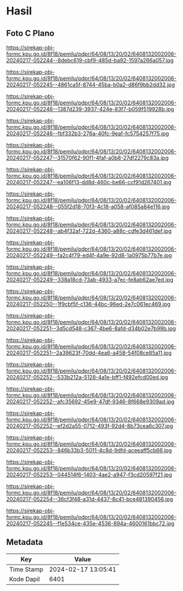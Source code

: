 # Hasil

## Foto C Plano

https://sirekap-obj-formc.kpu.go.id/8f18/pemilu/pdpr/64/08/13/20/02/6408132002006-20240217-052244--8debc619-cbf9-485d-ba92-1597a266a057.jpg

https://sirekap-obj-formc.kpu.go.id/8f18/pemilu/pdpr/64/08/13/20/02/6408132002006-20240217-052245--4861ca5f-8744-45ba-b0a2-d86f9bb2dd32.jpg

https://sirekap-obj-formc.kpu.go.id/8f18/pemilu/pdpr/64/08/13/20/02/6408132002006-20240217-052246--1387d239-3937-424e-83f7-b059f519928b.jpg

https://sirekap-obj-formc.kpu.go.id/8f18/pemilu/pdpr/64/08/13/20/02/6408132002006-20240217-052246--fbf332b3-276a-40fc-9eaf-fc5754257f75.jpg

https://sirekap-obj-formc.kpu.go.id/8f18/pemilu/pdpr/64/08/13/20/02/6408132002006-20240217-052247--31570f62-90f1-4faf-a0b8-27df2279c83a.jpg

https://sirekap-obj-formc.kpu.go.id/8f18/pemilu/pdpr/64/08/13/20/02/6408132002006-20240217-052247--ea106f13-dd8d-460c-be66-ccf91d267401.jpg

https://sirekap-obj-formc.kpu.go.id/8f18/pemilu/pdpr/64/08/13/20/02/6408132002006-20240217-052248--055f2d18-70f3-4c18-a058-af085a84e116.jpg

https://sirekap-obj-formc.kpu.go.id/8f18/pemilu/pdpr/64/08/13/20/02/6408132002006-20240217-052248--ab4f32af-722d-4360-a88c-cdfe3d461def.jpg

https://sirekap-obj-formc.kpu.go.id/8f18/pemilu/pdpr/64/08/13/20/02/6408132002006-20240217-052249--fa2c4f79-ed4f-4a9e-92d8-1a0975b77b7e.jpg

https://sirekap-obj-formc.kpu.go.id/8f18/pemilu/pdpr/64/08/13/20/02/6408132002006-20240217-052249--338a18cd-73ab-4933-a7ec-fe8ab62ae7ed.jpg

https://sirekap-obj-formc.kpu.go.id/8f18/pemilu/pdpr/64/08/13/20/02/6408132002006-20240217-052250--1f9cbf5f-c136-44bc-96ed-2e7c061ec469.jpg

https://sirekap-obj-formc.kpu.go.id/8f18/pemilu/pdpr/64/08/13/20/02/6408132002006-20240217-052251--3d5cd548-c367-4be6-8afd-d34b02e7b99b.jpg

https://sirekap-obj-formc.kpu.go.id/8f18/pemilu/pdpr/64/08/13/20/02/6408132002006-20240217-052251--2a39623f-70dd-4ea6-a458-54f08ce85a11.jpg

https://sirekap-obj-formc.kpu.go.id/8f18/pemilu/pdpr/64/08/13/20/02/6408132002006-20240217-052252--533b212a-5128-4a1e-bff1-f492efcd00ed.jpg

https://sirekap-obj-formc.kpu.go.id/8f18/pemilu/pdpr/64/08/13/20/02/6408132002006-20240217-052252--afc35692-45e9-47df-9346-8f668e9309ad.jpg

https://sirekap-obj-formc.kpu.go.id/8f18/pemilu/pdpr/64/08/13/20/02/6408132002006-20240217-052252--ef2d2a55-0712-493f-92d4-8b73cea6c307.jpg

https://sirekap-obj-formc.kpu.go.id/8f18/pemilu/pdpr/64/08/13/20/02/6408132002006-20240217-052253--846b33b3-5011-4c8d-9dfd-aceeaff5cb66.jpg

https://sirekap-obj-formc.kpu.go.id/8f18/pemilu/pdpr/64/08/13/20/02/6408132002006-20240217-052253--044514f6-1403-4ae2-a947-f3cd20597f21.jpg

https://sirekap-obj-formc.kpu.go.id/8f18/pemilu/pdpr/64/08/13/20/02/6408132002006-20240217-052254--36cf3f48-a31d-4437-8c41-bce481390456.jpg

https://sirekap-obj-formc.kpu.go.id/8f18/pemilu/pdpr/64/08/13/20/02/6408132002006-20240217-052245--f1e534ce-435e-4536-894a-4600161bbc72.jpg


## Metadata

| Key        | Value               |
| ---------- | ------------------- |
| Time Stamp | 2024-02-17 13:05:41 |
| Kode Dapil | 6401                |



